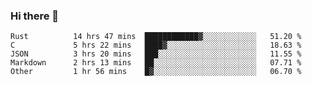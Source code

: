 ### Hi there 👋

<!--
**WShiBin/WShiBin** is a ✨ _special_ ✨ repository because its `README.md` (this file) appears on your GitHub profile.

Here are some ideas to get you started:

- 🔭 I’m currently working on ...
- 🌱 I’m currently learning ...
- 👯 I’m looking to collaborate on ...
- 🤔 I’m looking for help with ...
- 💬 Ask me about ...
- 📫 How to reach me: ...
- 😄 Pronouns: ...
- ⚡ Fun fact: ...
-->

<!--START_SECTION:waka-->

```text
Rust          14 hrs 47 mins  ████████████▓░░░░░░░░░░░░   51.20 %
C             5 hrs 22 mins   ████▓░░░░░░░░░░░░░░░░░░░░   18.63 %
JSON          3 hrs 20 mins   ███░░░░░░░░░░░░░░░░░░░░░░   11.55 %
Markdown      2 hrs 13 mins   ██░░░░░░░░░░░░░░░░░░░░░░░   07.71 %
Other         1 hr 56 mins    █▓░░░░░░░░░░░░░░░░░░░░░░░   06.70 %
```

<!--END_SECTION:waka-->
